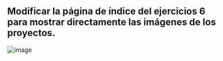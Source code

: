 ## Modificar la página de índice del ejercicios 6  para mostrar directamente las imágenes de los proyectos. 

![image](https://github.com/user-attachments/assets/30d4a9ee-898e-4a7e-931e-f476fee81ddb)
